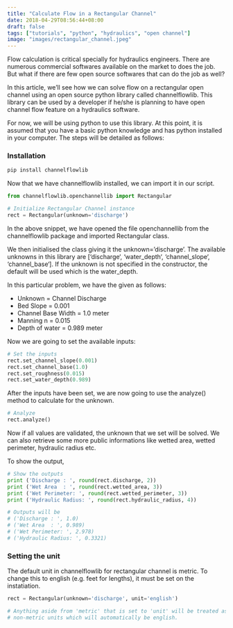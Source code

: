 ```yaml
---
title: "Calculate Flow in a Rectangular Channel"
date: 2018-04-29T08:56:44+08:00
draft: false
tags: ["tutorials", "python", "hydraulics", "open channel"]
image: "images/rectangular_channel.jpeg"
---
```


Flow calculation is critical specially for hydraulics engineers. There are numerous commercial softwares available on the market to does the job. But what if there are few open source softwares that can do the job as well?

In this article, we’ll see how we can solve flow on a rectangular open channel using an open source python library called channelflowlib. This library can be used by a developer if he/she is planning to have open channel flow feature on a hydraulics software.

For now, we will be using python to use this library. At this point, it is assumed that you have a basic python knowledge and has python installed in your computer. The steps will be detailed as follows:

### Installation
```python
pip install channelflowlib
```

Now that we have channelflowlib installed, we can import it in our script.

```python
from channelflowlib.openchannellib import Rectangular

# Initialize Rectangular Channel instance
rect = Rectangular(unknown='discharge')
```

In the above snippet, we have opened the file openchannellib from the channelflowlib package and imported Rectangular class.

We then initialised the class giving it the unknown=’discharge’. The available unknowns in this library are [‘discharge‘, ‘water_depth‘, ‘channel_slope‘, ‘channel_base‘]. If the unknown is not specified in the constructor, the default will be used which is the water_depth.

In this particular problem, we have the given as follows:

- Unknown = Channel Discharge
- Bed Slope = 0.001
- Channel Base Width = 1.0 meter
- Manning n = 0.015
- Depth of water = 0.989 meter

Now we are going to set the available inputs:

```python
# Set the inputs
rect.set_channel_slope(0.001)
rect.set_channel_base(1.0)
rect.set_roughness(0.015)
rect.set_water_depth(0.989)
```

After the inputs have been set, we are now going to use the analyze() method to calculate for the unknown.

```python
# Analyze
rect.analyze()
```

Now if all values are validated, the unknown that we set will be solved. We can also retrieve some more public informations like wetted area, wetted perimeter, hydraulic radius etc.

To show the output,

```python
# Show the outputs
print ('Discharge : ', round(rect.discharge, 2))
print ('Wet Area  : ', round(rect.wetted_area, 3))
print ('Wet Perimeter: ', round(rect.wetted_perimeter, 3))
print ('Hydraulic Radius: ', round(rect.hydraulic_radius, 4))

# Outputs will be
# ('Discharge : ', 1.0)
# ('Wet Area  : ', 0.989)
# ('Wet Perimeter: ', 2.978)
# ('Hydraulic Radius: ', 0.3321)
```

### Setting the unit
The default unit in channelflowlib for rectangular channel is metric. To change this to english (e.g. feet for lengths), it must be set on the instatiation.

```python
rect = Rectangular(unknown='discharge', unit='english')

# Anything aside from 'metric' that is set to 'unit' will be treated as
# non-metric units which will automatically be english.
```
